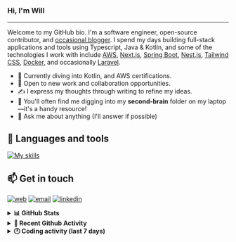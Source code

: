 ### Hi, I'm Will

---

Welcome to my GitHub bio. I'm a software engineer, open-source contributor, and [occasional blogger][blog]. I spend my days building full-stack applications and tools using Typescript, Java & Kotlin, and some of the technologies I work with include [AWS](https://aws.amazon.com/fr/), [Next.js](https://nextjs.org/), [Spring Boot](https://spring.io/projects/spring-boot), [Nest.js](https://nestjs.com/), [Tailwind CSS](https://github.com/tailwindlabs/tailwindcss), [Docker](https://www.docker.com/), and occasionally [Laravel](https://laravel.com/).

- 🔭 Currently diving into Kotlin, and AWS certifications.
- 👯 Open to new work and collaboration opportunities.
- ✍️ I express my thoughts through writing to refine my ideas.
- 🧠 You'll often find me digging into my **second-brain** folder on my laptop—it's a handy resource!
- 💬 Ask me about anything (I'll answer if possible)

## 🎨 Languages and tools

[![My skills](https://skillicons.dev/icons?i=typescript,js,nodejs,nest,java,kotlin,spring,python,fastapi,django,aws,docker,vscode,idea,tailwind&perline=15)](https://wilfriedago.dev/about#skills)

## 📫 Get in touch
[![web](https://img.shields.io/badge/WEBSITE-12100E?logo=google-earth&color=282A36)][website]
[![email](https://img.shields.io/badge/MAIL-12100E?logo=mailgun&color=282A36)][mail]
[![linkedin](https://img.shields.io/badge/LINKEDIN-12100E?logo=linkedin&color=282A36)][linkedin]


<details>
  <summary><b>📊 GitHub Stats</b></summary>
	<br/>
	<p align="left">
		<img width="49.5%" src="https://github-readme-stats.vercel.app/api?username=wilfriedago&show_icons=true&count_private=true&title_color=10b981&icon_color=10b981&theme=react&hide_border=true" />
		<img width="49.5%" src="https://streak-stats.demolab.com/?user=wilfriedago&hide_border=true&theme=react&ring=10b981&fire=fff&currStreakNum=fff&sideLabels=10b981&currStreakLabel=10b981&sideNums=fff" />
	</p>
</details>

<details>
  <summary><b>📅 Recent Github Activity</b></summary>
	<br>

<!--RECENT_ACTIVITY:last_update-->
Last Updated: Tuesday, October 7th, 2025, 4:19:00 AM
<!--RECENT_ACTIVITY:last_update_end-->

<!--RECENT_ACTIVITY:start-->
1. 🔱 Forked [wilfriedago/fineract-apps](https://github.com/wilfriedago/fineract-apps) from [ADORSYS-GIS/fineract-apps](https://github.com/ADORSYS-GIS/fineract-apps)<br>
2. ⭐ Starred [reshaped-ui/reshaped](https://github.com/reshaped-ui/reshaped)<br>
3. ⭐ Starred [github/copilot-cli](https://github.com/github/copilot-cli)<br>
4. ⬆️ Pushed 1 commit(s) to [wilfriedago/dotfiles](https://github.com/wilfriedago/dotfiles)<br>
5. ⬆️ Pushed 3 commit(s) to [wilfriedago/dotfiles](https://github.com/wilfriedago/dotfiles)<br>
<!--RECENT_ACTIVITY:end-->
</details>

<details>
  <summary><b>🕐 Coding activity (last 7 days)</b></summary>
	<br>

<!--START_SECTION:waka-->

```python
Total Time: 27 hrs 21 mins

TypeScript        4 hrs 7 mins    ███▓░░░░░░░░░░░░░░░░░░░░░   14.80 %
JavaScript        3 hrs 13 mins   ███░░░░░░░░░░░░░░░░░░░░░░   11.60 %
Fluent            3 hrs 3 mins    ██▓░░░░░░░░░░░░░░░░░░░░░░   10.96 %
CSS               2 hrs 40 mins   ██▒░░░░░░░░░░░░░░░░░░░░░░   09.59 %
Java              1 hr 49 mins    █▓░░░░░░░░░░░░░░░░░░░░░░░   06.57 %
HTML              1 hr 30 mins    █▒░░░░░░░░░░░░░░░░░░░░░░░   05.40 %
Bash              1 hr 17 mins    █░░░░░░░░░░░░░░░░░░░░░░░░   04.62 %
Java Properties   1 hr 13 mins    █░░░░░░░░░░░░░░░░░░░░░░░░   04.38 %
```

<!--END_SECTION:waka-->
</details>

[website]: https://wilfriedago.me
[linkedin]: https://linkedin.com/in/wilfriedago
[blog]: https://wilfriedago.me/blog
[mail]: mailto:hello@wilfriedago.me
